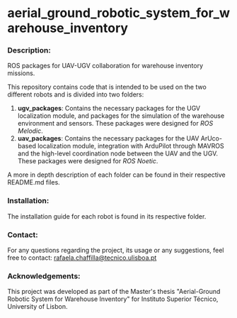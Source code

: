 # aerial_ground_robotic_system_for_warehouse_inventory
### Description:
ROS packages for UAV-UGV collaboration for warehouse inventory missions.

This repository contains code that is intended to be used on the two different robots and is divided into two folders:

 1. **ugv_packages**: Contains the necessary packages for the UGV localization module, and packages for the simulation of the warehouse environment and sensors. These packages were designed for *ROS Melodic*.
 2.  **uav_packages**: Contains the necessary packages for the UAV ArUco-based localization module, integration with ArduPilot through MAVROS and the high-level coordination node between the UAV and the UGV. These packages were designed for *ROS Noetic*.
 
A more in depth description of each folder can be found in their respective README.md files.

### Installation:
The installation guide for each robot is found in its respective folder.
 
### Contact:
For any questions regarding the project, its usage or any suggestions, feel free to contact:  [rafaela.chaffilla@tecnico.ulisboa.pt](mailto:rafaela.chaffilla@tecnico.ulisboa.pt)

### Acknowledgements:
This project was developed as part of the Master's thesis "Aerial-Ground Robotic System for Warehouse Inventory" for Instituto Superior Técnico, University of Lisbon.